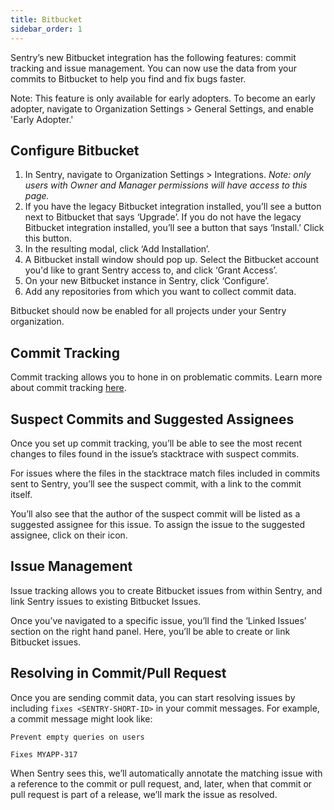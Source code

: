```yaml
---
title: Bitbucket
sidebar_order: 1
---
```

Sentry’s new Bitbucket integration has the following features: commit tracking and issue management. You can now use the data from your commits to Bitbucket to help you find and fix bugs faster.

Note: This feature is only available for early adopters. To become an early adopter, navigate to Organization Settings > General Settings, and enable 'Early Adopter.'

## Configure Bitbucket


1. In Sentry, navigate to Organization Settings > Integrations. *Note: only users with Owner and Manager permissions will have access to this page.*
1. If you have the legacy Bitbucket integration installed, you’ll see a button next to Bitbucket that says ‘Upgrade’. If you do not have the legacy Bitbucket integration installed, you’ll see a button that says ‘Install.’ Click this button.
1. In the resulting modal, click ‘Add Installation’.
1. A Bitbucket install window should pop up. Select the Bitbucket account you'd like to grant Sentry access to, and click ‘Grant Access’.
1. On your new Bitbucket instance in Sentry, click ‘Configure’.
1. Add any repositories from which you want to collect commit data.

Bitbucket should now be enabled for all projects under your Sentry organization.


## Commit Tracking

Commit tracking allows you to hone in on problematic commits. Learn more about commit tracking [here](https://docs.sentry.io/learn/releases/#link-repository).

## Suspect Commits and Suggested Assignees

Once you set up commit tracking, you’ll be able to see the most recent changes to files found in the issue’s stacktrace with suspect commits.

For issues where the files in the stacktrace match files included in commits sent to Sentry, you’ll see the suspect commit, with a link to the commit itself.

You’ll also see that the author of the suspect commit will be listed as a suggested assignee for this issue. To assign the issue to the suggested assignee, click on their icon.

## Issue Management

Issue tracking allows you to create Bitbucket issues from within Sentry, and link Sentry issues to existing Bitbucket Issues.

Once you’ve navigated to a specific issue, you’ll find the ‘Linked Issues’ section on the right hand panel. Here, you’ll be able to create or link Bitbucket issues.

## Resolving in Commit/Pull Request

Once you are sending commit data, you can start resolving issues by including `fixes <SENTRY-SHORT-ID>` in your commit messages. For example, a commit message might look like:

```
Prevent empty queries on users

Fixes MYAPP-317
```

When Sentry sees this, we’ll automatically annotate the matching issue with a reference to the commit or pull request, and, later, when that commit or pull request is part of a release, we’ll mark the issue as resolved.

